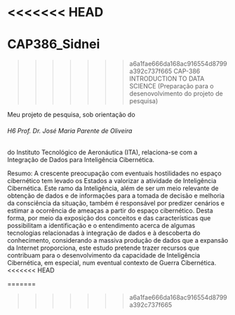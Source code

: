 <<<<<<< HEAD
=======
# CAP386_Sidnei

>>>>>>> a6a1fae666da168ac916554d8799a392c737f665
CAP-386 INTRODUCTION TO DATA SCIENCE
(Preparação para o desenovolvimento do projeto de pesquisa)

Meu projeto de pesquisa, sob orientação do 
###### H6 Prof. Dr. José Maria Parente de Oliveira 
do Instituto Tecnológico de Aeronáutica (ITA), relaciona-se com a Integração de Dados para Inteligência Cibernética.

Resumo: A crescente preocupação com eventuais hostilidades no espaço cibernético tem levado os Estados a valorizar a atividade de Inteligência Cibernética. Este ramo da Inteligência, além de ser um meio relevante de obtenção de dados e de informações para a tomada de decisão e melhoria da consciência da situação, também é responsável por predizer cenários e estimar a ocorrência de ameaças a partir do espaço cibernético. Desta forma, por meio da exposição dos conceitos e das características que possibilitam a identificação e o entendimento acerca de algumas tecnologias relacionadas à integração de dados e à descoberta do conhecimento, considerando a massiva produção de dados que a expansão da Internet proporciona, este estudo pretende trazer recursos que contribuam para o desenvolvimento da capacidade de Inteligência Cibernética, em especial, num eventual contexto de Guerra Cibernética. 
<<<<<<< HEAD

=======
>>>>>>> a6a1fae666da168ac916554d8799a392c737f665
